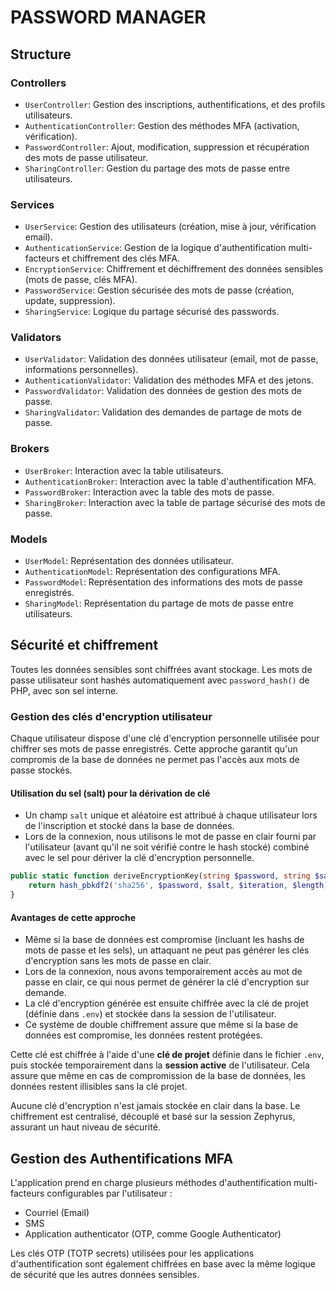 # PASSWORD MANAGER

## Structure

### Controllers

- `UserController`: Gestion des inscriptions, authentifications, et des profils utilisateurs.
- `AuthenticationController`: Gestion des méthodes MFA (activation, vérification).
- `PasswordController`: Ajout, modification, suppression et récupération des mots de passe utilisateur.
- `SharingController`: Gestion du partage des mots de passe entre utilisateurs.

### Services

- `UserService`: Gestion des utilisateurs (création, mise à jour, vérification email).
- `AuthenticationService`: Gestion de la logique d'authentification multi-facteurs et chiffrement des clés MFA.
- `EncryptionService`: Chiffrement et déchiffrement des données sensibles (mots de passe, clés MFA).
- `PasswordService`: Gestion sécurisée des mots de passe (création, update, suppression).
- `SharingService`: Logique du partage sécurisé des passwords.

### Validators

- `UserValidator`: Validation des données utilisateur (email, mot de passe, informations personnelles).
- `AuthenticationValidator`: Validation des méthodes MFA et des jetons.
- `PasswordValidator`: Validation des données de gestion des mots de passe.
- `SharingValidator`: Validation des demandes de partage de mots de passe.

### Brokers

- `UserBroker`: Interaction avec la table utilisateurs.
- `AuthenticationBroker`: Interaction avec la table d'authentification MFA.
- `PasswordBroker`: Interaction avec la table des mots de passe.
- `SharingBroker`: Interaction avec la table de partage sécurisé des mots de passe.

### Models

- `UserModel`: Représentation des données utilisateur.
- `AuthenticationModel`: Représentation des configurations MFA.
- `PasswordModel`: Représentation des informations des mots de passe enregistrés.
- `SharingModel`: Représentation du partage de mots de passe entre utilisateurs.

## Sécurité et chiffrement

Toutes les données sensibles sont chiffrées avant stockage. Les mots de passe utilisateur sont hashés automatiquement avec `password_hash()` de PHP, avec son sel interne.

### Gestion des clés d'encryption utilisateur

Chaque utilisateur dispose d'une clé d'encryption personnelle utilisée pour chiffrer ses mots de passe enregistrés. Cette approche garantit qu'un compromis de la base de données ne permet pas l'accès aux mots de passe stockés.

#### Utilisation du sel (salt) pour la dérivation de clé

- Un champ `salt` unique et aléatoire est attribué à chaque utilisateur lors de l'inscription et stocké dans la base de données.
- Lors de la connexion, nous utilisons le mot de passe en clair fourni par l'utilisateur (avant qu'il ne soit vérifié contre le hash stocké) combiné avec le sel pour dériver la clé d'encryption personnelle.

```php
public static function deriveEncryptionKey(string $password, string $salt, int $length = 64, int $iteration = 80000): string {
    return hash_pbkdf2('sha256', $password, $salt, $iteration, $length);
}
```

#### Avantages de cette approche

- Même si la base de données est compromise (incluant les hashs de mots de passe et les sels), un attaquant ne peut pas générer les clés d'encryption sans les mots de passe en clair.
- Lors de la connexion, nous avons temporairement accès au mot de passe en clair, ce qui nous permet de générer la clé d'encryption sur demande.
- La clé d'encryption générée est ensuite chiffrée avec la clé de projet (définie dans `.env`) et stockée dans la session de l'utilisateur.
- Ce système de double chiffrement assure que même si la base de données est compromise, les données restent protégées.

Cette clé est chiffrée à l'aide d'une **clé de projet** définie dans le fichier `.env`, puis stockée temporairement dans la **session active** de l'utilisateur. Cela assure que même en cas de compromission de la base de données, les données restent illisibles sans la clé projet.

Aucune clé d'encryption n'est jamais stockée en clair dans la base. Le chiffrement est centralisé, découplé et basé sur la session Zephyrus, assurant un haut niveau de sécurité.

## Gestion des Authentifications MFA

L'application prend en charge plusieurs méthodes d'authentification multi-facteurs configurables par l'utilisateur :

- Courriel (Email)
- SMS
- Application authenticator (OTP, comme Google Authenticator)

Les clés OTP (TOTP secrets) utilisées pour les applications d'authentification sont également chiffrées en base avec la même logique de sécurité que les autres données sensibles.